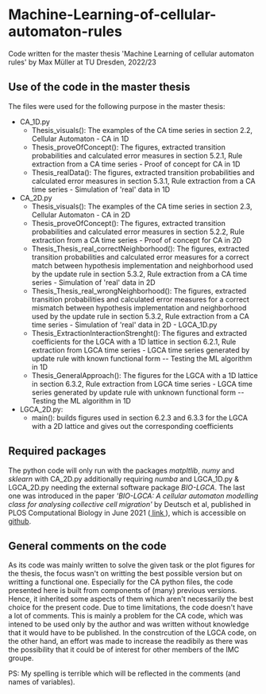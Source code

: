 # Machine-Learning-of-cellular-automaton-rules
Code written for the master thesis 'Machine Learning of cellular automaton rules' by Max Müller at TU Dresden, 2022/23

## Use of the code in the master thesis
The files were used for the following purpose in the master thesis:
- CA_1D.py
  - Thesis_visuals(): The examples of the CA time series in section 2.2, Cellular Automaton - CA in 1D
  - Thesis_proveOfConcept(): The figures, extracted transition probabilities and calculated error measures in section 5.2.1, Rule extraction from a CA time series - Proof of concept for CA in 1D 
  - Thesis_realData(): The figures, extracted transition probabilities and calculated error measures in section 5.3.1, Rule extraction from a CA time series - Simulation of 'real' data in 1D 
- CA_2D.py 
  - Thesis_visuals(): The examples of the CA time series in section 2.3, Cellular Automaton - CA in 2D
  - Thesis_proveOfConcept(): The figures, extracted transition probabilities and calculated error measures in section 5.2.2, Rule extraction from a CA time series - Proof of concept for CA in 2D 
  - Thesis_Thesis_real_correctNeighborhood(): The figures, extracted transition probabilities and calculated error measures for a correct match between hypothesis implementation and neighborhood used by the update rule in section 5.3.2, Rule extraction from a CA time series - Simulation of 'real' data in 2D
  - Thesis_Thesis_real_wrongNeighborhood(): The figures, extracted transition probabilities and calculated error measures for a correct mismatch between hypothesis implementation and neighborhood used by the update rule in section 5.3.2, Rule extraction from a CA time series - Simulation of 'real' data in 2D  - LGCA_1D.py
  - Thesis_ExtractionInteractionStrenght(): The figures and extracted coefficients for the LGCA with a 1D lattice in section 6.2.1, Rule extraction from LGCA time series - LGCA time series generated by update rule with known functional form --  Testing the ML algorithm in 1D 
  - Thesis_GeneralApproach(): The figures for the LGCA with a 1D lattice in section 6.3.2, Rule extraction from LGCA time series - LGCA time series generated by update rule with unknown functional form -- Testing the ML algorithm in 1D 
- LGCA_2D.py:
  - main(): builds figures used in section 6.2.3 and 6.3.3 for the LGCA with a 2D lattice and gives out the corresponding coefficients 
  
## Required packages
The python code will only run with the packages *matpltlib*, *numy* and *sklearn* with CA_2D.py additionally requiring *numba* and LGCA_1D.py & LGCA_2D.py needing the external software package *BIO-LGCA*. The last one was introduced in the paper *'BIO-LGCA: A cellular automaton modelling class for analysing collective cell migration'* by Deutsch et al, published in PLOS Computational Biology in June 2021 (<a href=https://doi.org/10.1371/journal.pcbi.1009066> link </a>), which is accessible on <a href=https://github.com/sisyga/BIO-LGCA>github</a>.

## General comments on the code
As its code was mainly written to solve the given task or the plot figures for the thesis, the focus wasn't on writting the best possible version but on writting a functional one. Especially for the CA python files, the code presented here is built from components of (many) previous versions. Hence, it inherited some aspects of them which aren't necessarily the best choice for the present code. Due to time limitations, the code doesn't have a lot of comments. 
This is mainly a problem for the CA code, which was intened to be used only by the author and was written without knowledge that it would have to be published. In the constrcution of the LGCA code, on the other hand, an effort was made to increase the readibily as there was the possibility that it could be of interest for other members of the IMC groupe.  

PS: My spelling is terrible which will be reflected in the comments (and names of variables).
